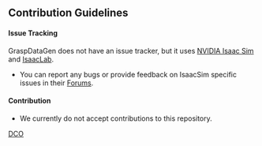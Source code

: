 
## Contribution Guidelines

#### Issue Tracking

GraspDataGen does not have an issue tracker, but it uses [NVIDIA Isaac Sim](https://github.com/isaac-sim) and [IsaacLab](https://github.com/isaac-sim/IsaacLab/).

- You can report any bugs or provide feedback on IsaacSim specific issues in their [Forums](https://forums.developer.nvidia.com/c/omniverse/simulation/69).

#### Contribution

- We currently do not accept contributions to this repository.

[DCO](DCO.txt)
